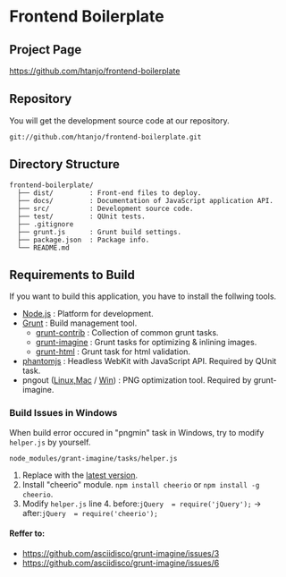 Frontend Boilerplate
====================

Project Page
------------
<https://github.com/htanjo/frontend-boilerplate>

Repository
----------
You will get the development source code at our repository.

    git://github.com/htanjo/frontend-boilerplate.git

Directory Structure
-------------------
    frontend-boilerplate/
      ├── dist/         : Front-end files to deploy.
      ├── docs/         : Documentation of JavaScript application API.
      ├── src/          : Development source code.
      ├── test/         : QUnit tests.
      ├── .gitignore
      ├── grunt.js      : Grunt build settings.
      ├── package.json  : Package info.
      └── README.md

Requirements to Build
---------------------
If you want to build this application, you have to install the follwing tools.

* [Node.js](http://nodejs.org/) : Platform for development.
* [Grunt](http://gruntjs.com/) : Build management tool.
    * [grunt-contrib](https://github.com/gruntjs/grunt-contrib) : Collection of common grunt tasks.
    * [grunt-imagine](https://github.com/asciidisco/grunt-imagine) : Grunt tasks for optimizing & inlining images.
    * [grunt-html](https://github.com/jzaefferer/grunt-html) : Grunt task for html validation.
* [phantomjs](http://phantomjs.org/) : Headless WebKit with JavaScript API. Required by QUnit task.
* pngout ([Linux,Mac](http://www.jonof.id.au/kenutils) / [Win](http://advsys.net/ken/utils.htm)) : PNG optimization tool. Required by grunt-imagine.

### Build Issues in Windows
When build error occured in "pngmin" task in Windows, try to modify `helper.js` by yourself.

    node_modules/grant-imagine/tasks/helper.js

1. Replace with the [latest version](https://github.com/asciidisco/grunt-imagine/blob/master/tasks/helper.js).
2. Install "cheerio" module. `npm install cheerio` or `npm install -g cheerio`.
3. Modify `helper.js` line 4. before:`jQuery  = require('jQuery');` -> after:`jQuery  = require('cheerio');`

#### Reffer to:
* <https://github.com/asciidisco/grunt-imagine/issues/3>
* <https://github.com/asciidisco/grunt-imagine/issues/6>